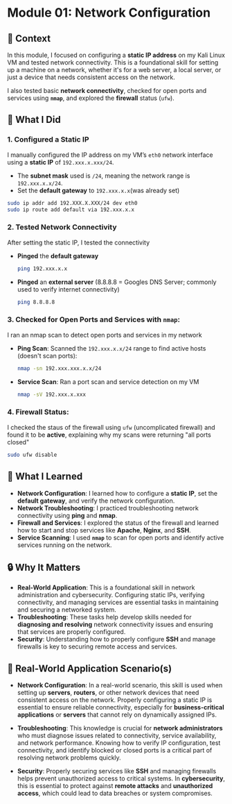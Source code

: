 # Module 01: Network Configuration

## 🧩 Context
In this module, I focused on configuring a **static IP address** on my Kali Linux VM and tested network connectivity. This is a foundational skill for setting up a machine on a network, whether it's for a web server, a local server, or just a device that needs consistent access on the network.

I also tested basic **network connectivity**, checked for open ports and services using **`nmap`**, and explored the **firewall** status (`ufw`).

## 🔧 What I Did

### 1. **Configured a Static IP**
I manually configured the IP address on my VM’s `eth0` network interface using a **static IP** of `192.xxx.x.xxx/24`.

- The **subnet mask** used is `/24`, meaning the network range is `192.xxx.x.x/24`.
- Set the **default gateway** to `192.xxx.x.x`(was already set)

```bash
sudo ip addr add 192.XXX.X.XXX/24 dev eth0
sudo ip route add default via 192.xxx.x.x
```
### 2. **Tested Network Connectivity**
After setting the static IP, I tested the connectivity

- **Pinged** the **default gateway**
  ```bash
  ping 192.xxx.x.x
  ```
- **Pinged** an **external server** (8.8.8.8 = Googles DNS Server; commonly used to verify internet connectivity)
  ```bash
  ping 8.8.8.8
  ```

### 3. **Checked for Open Ports and Services with `nmap`**:
I ran an nmap scan to detect open ports and services in my network

- **Ping Scan**: Scanned the `192.xxx.x.x/24` range to find active hosts (doesn't scan ports):
  ```bash
  nmap -sn 192.xxx.xxx.x.x/24
  ```
- **Service Scan**: Ran a port scan and service detection on my VM
  ```bash
  nmap -sV 192.xxx.x.xxx
  ```

### 4. **Firewall Status**:
I checked the staus of the firewall using `ufw` (uncomplicated firewall) and found it to be **active**, explaining why my scans were returning "all ports closed"
```bash
sudo ufw disable
```

## 🧠 What I Learned
- **Network Configuration**: I learned how to configure a **static IP**, set the **default gateway**, and verify the network configuration.
- **Network Troubleshooting**: I practiced troubleshooting network connectivity using **ping** and **nmap**.
- **Firewall and Services**: I explored the status of the firewall and learned how to start and stop services like **Apache**, **Nginx**, and **SSH**.
- **Service Scanning**: I used **`nmap`** to scan for open ports and identify active services running on the network.


## 🔒 Why It Matters
- **Real-World Application**: This is a foundational skill in network administration and cybersecurity. Configuring static IPs, verifying connectivity, and managing services are essential tasks in maintaining and securing a networked system.
- **Troubleshooting**: These tasks help develop skills needed for **diagnosing and resolving** network connectivity issues and ensuring that services are properly configured.
- **Security**: Understanding how to properly configure **SSH** and manage firewalls is key to securing remote access and services.


## 🏦 Real-World Application Scenario(s)
- **Network Configuration**: In a real-world scenario, this skill is used when setting up **servers**, **routers**, or other network devices that need consistent access on the network. Properly configuring a static IP is essential to ensure reliable connectivity, especially for **business-critical applications** or **servers** that cannot rely on dynamically assigned IPs.
  
- **Troubleshooting**: This knowledge is crucial for **network administrators** who must diagnose issues related to connectivity, service availability, and network performance. Knowing how to verify IP configuration, test connectivity, and identify blocked or closed ports is a critical part of resolving network problems quickly.

- **Security**: Properly securing services like **SSH** and managing firewalls helps prevent unauthorized access to critical systems. In **cybersecurity**, this is essential to protect against **remote attacks** and **unauthorized access**, which could lead to data breaches or system compromises.

